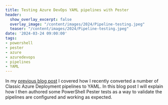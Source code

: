 ```yaml
---
title: Testing Azure DevOps YAML pipelines with Pester
header:
  show_overlay_excerpt: false
  overlay_image: "/content/images/2024/Pipeline-testing.jpeg"
  teaser: "/content/images/2024/Pipeline-testing.jpeg"
date: '2024-03-24 09:00:00'
tags:
- powershell
- pester
- azure
- azuredevops
- pipelines
- YAML
---
```


In my [previous blog post](https://wragg.io/converting-azure-devops-classic-release-pipelines-to-yaml/) I covered how I recently converted a number of Classic Azure Deployment pipelines to YAML. In this blog post I will explain how I then authored some PowerShell Pester tests as a way to validate the pipelines are configured and working as expected.

